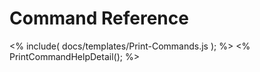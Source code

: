 # Command Reference

<% include( docs/templates/Print-Commands.js ); %>
<% PrintCommandHelpDetail(); %>
